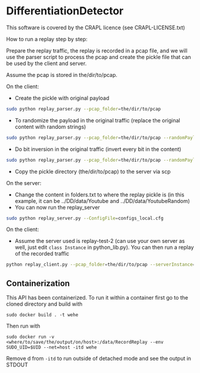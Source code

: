# DifferentiationDetector

This software is covered by the CRAPL licence (see CRAPL-LICENSE.txt)

How to run a replay step by step:

Prepare the replay traffic, the replay is recorded in a pcap file, and we will use the parser script to process the pcap and create the pickle file that can be used by the client and server.

Assume the pcap is stored in the/dir/to/pcap.

On the client:

* Create the pickle with original payload

```bash
sudo python replay_parser.py --pcap_folder=the/dir/to/pcap
```

* To randomize the payload in the original traffic (replace the original content with random strings)

```bash
sudo python replay_parser.py --pcap_folder=the/dir/to/pcap --randomPayload=True --pureRandom=True
```

* Do bit inversion in the original traffic (invert every bit in the content)

```bash
sudo python replay_parser.py --pcap_folder=the/dir/to/pcap --randomPayload=True --bitInvert=True
```

* Copy the pickle directory (the/dir/to/pcap) to the server via scp


On the server:

* Change the content in folders.txt to where the replay pickle is (in this example, it can be ../DD/data/Youtube and ../DD/data/YoutubeRandom)
* You can now run the replay_server
```bash
sudo python replay_server.py --ConfigFile=configs_local.cfg
```

On the client:

* Assume the server used is replay-test-2 (can use your own server as well, just edit ```class Instance``` in python_lib.py). You can then run a replay of the recorded traffic

```bash
python replay_client.py --pcap_folder=the/dir/to/pcap --serverInstance=replay-test-2
```

## Containerization

This API has been containerized. To run it within a container first go to the cloned directory and build with 
```
sudo docker build . -t wehe
```

Then run with 
```
sudo docker run -v <where/to/save/the/output/on/host>:/data/RecordReplay --env SUDO_UID=$UID --net=host -itd wehe
```

Remove d from `-itd` to run outside of detached mode and see the output in STDOUT
